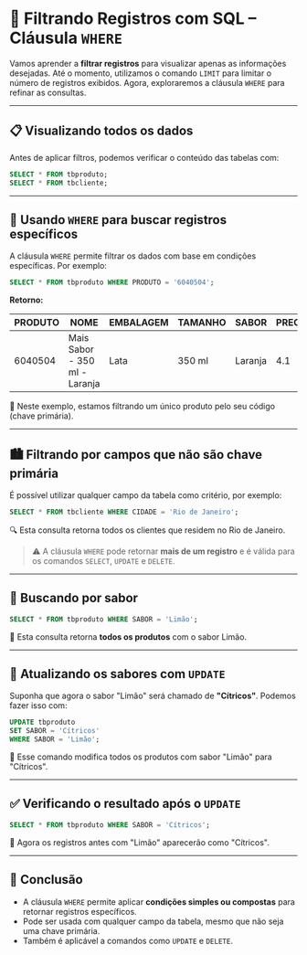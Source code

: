 
# 🎯 Filtrando Registros com SQL – Cláusula `WHERE`

Vamos aprender a **filtrar registros** para visualizar apenas as informações desejadas. Até o momento, utilizamos o comando `LIMIT` para limitar o número de registros exibidos. Agora, exploraremos a cláusula `WHERE` para refinar as consultas.

---

## 📋 Visualizando todos os dados

Antes de aplicar filtros, podemos verificar o conteúdo das tabelas com:

```sql
SELECT * FROM tbproduto;
SELECT * FROM tbcliente;
```

---

## 🔎 Usando `WHERE` para buscar registros específicos

A cláusula `WHERE` permite filtrar os dados com base em condições específicas. Por exemplo:

```sql
SELECT * FROM tbproduto WHERE PRODUTO = '6040504';
```

**Retorno:**

| PRODUTO | NOME                                | EMBALAGEM | TAMANHO | SABOR | PRECO_LISTA |
|---------|-------------------------------------|-----------|---------|--------|--------------|
| 6040504  | Mais Sabor - 350 ml - Laranja  | Lata      | 350 ml  | Laranja | 4.1       |



📌 Neste exemplo, estamos filtrando um único produto pelo seu código (chave primária).

---

## 🏙️ Filtrando por campos que não são chave primária

É possível utilizar qualquer campo da tabela como critério, por exemplo:

```sql
SELECT * FROM tbcliente WHERE CIDADE = 'Rio de Janeiro';
```

🔍 Esta consulta retorna todos os clientes que residem no Rio de Janeiro.

> ⚠️ A cláusula `WHERE` pode retornar **mais de um registro** e é válida para os comandos `SELECT`, `UPDATE` e `DELETE`.

---

## 🍋 Buscando por sabor

```sql
SELECT * FROM tbproduto WHERE SABOR = 'Limão';
```

🎯 Esta consulta retorna **todos os produtos** com o sabor Limão.

---

## 📝 Atualizando os sabores com `UPDATE`

Suponha que agora o sabor "Limão" será chamado de **"Cítricos"**. Podemos fazer isso com:

```sql
UPDATE tbproduto
SET SABOR = 'Cítricos'
WHERE SABOR = 'Limão';
```

🔄 Esse comando modifica todos os produtos com sabor "Limão" para "Cítricos".

---

## ✅ Verificando o resultado após o `UPDATE`

```sql
SELECT * FROM tbproduto WHERE SABOR = 'Cítricos';
```

📌 Agora os registros antes com "Limão" aparecerão como "Cítricos".

---


## 🧠 Conclusão

- A cláusula `WHERE` permite aplicar **condições simples ou compostas** para retornar registros específicos.
- Pode ser usada com qualquer campo da tabela, mesmo que não seja uma chave primária.
- Também é aplicável a comandos como `UPDATE` e `DELETE`.

